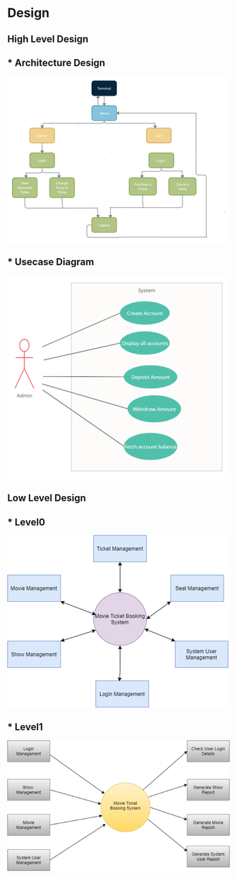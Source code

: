 # Design

## High Level Design 
## * Architecture Design
![Architecture](https://github.com/ramyabonda2001/M1_Project/blob/main/2_Architecture/highlevel.png)

## * Usecase Diagram
![UsecaseDiagram](https://github.com/ramyabonda2001/M1_Project/blob/main/2_Architecture/Usecasehdl.png)

## Low Level Design 
## * Level0
![Level0](https://github.com/ramyabonda2001/M1_Project/blob/main/2_Architecture/Level0.png)

## * Level1
![Level1](https://github.com/ramyabonda2001/M1_Project/blob/main/2_Architecture/Level1.png)
